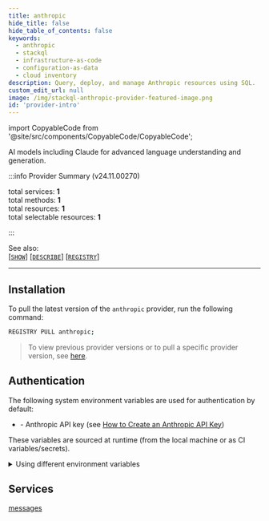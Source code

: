 ```yaml
---
title: anthropic
hide_title: false
hide_table_of_contents: false
keywords:
  - anthropic
  - stackql
  - infrastructure-as-code
  - configuration-as-data
  - cloud inventory
description: Query, deploy, and manage Anthropic resources using SQL.
custom_edit_url: null
image: /img/stackql-anthropic-provider-featured-image.png
id: 'provider-intro'
---
```


import CopyableCode from '@site/src/components/CopyableCode/CopyableCode';

AI models including Claude for advanced language understanding and generation.  
    
:::info Provider Summary (v24.11.00270)

<div class="row">
<div class="providerDocColumn">
<span>total services:&nbsp;<b>1</b></span><br />
<span>total methods:&nbsp;<b>1</b></span><br />
</div>
<div class="providerDocColumn">
<span>total resources:&nbsp;<b>1</b></span><br />
<span>total selectable resources:&nbsp;<b>1</b></span><br />
</div>
</div>

:::

See also:   
[[` SHOW `]](https://stackql.io/docs/language-spec/show) [[` DESCRIBE `]](https://stackql.io/docs/language-spec/describe)  [[` REGISTRY `]](https://stackql.io/docs/language-spec/registry)
* * * 

## Installation

To pull the latest version of the `anthropic` provider, run the following command:  

```bash
REGISTRY PULL anthropic;
```
> To view previous provider versions or to pull a specific provider version, see [here](https://stackql.io/docs/language-spec/registry).  

## Authentication

The following system environment variables are used for authentication by default:  

- <CopyableCode code="ANTHROPIC_API_KEY" /> - Anthropic API key (see <a href="https://docs.anthropic.com/claude/reference/getting-started-with-the-api">How to Create an Anthropic API Key</a>)
    
These variables are sourced at runtime (from the local machine or as CI variables/secrets).  

<details>

<summary>Using different environment variables</summary>

To use different environment variables (instead of the defaults), use the `--auth` flag of the `stackql` program.  For example:  

```bash

AUTH='{ "anthropic": { "type": "bearer", "credentialsenvvar": "MY_ANTHROPIC_API_KEY_VAR" }}'
stackql shell --auth="${AUTH}"
    
```
or using PowerShell:  

```powershell

$Auth = "{ 'anthropic': { 'type': 'bearer', 'credentialsenvvar': 'MY_ANTHROPIC_API_KEY_VAR' }}"
stackql.exe shell --auth=$Auth
    
```
</details>

## Services
<div class="row">
<div class="providerDocColumn">
<a href="/services/messages/">messages</a><br />
</div>
<div class="providerDocColumn">
</div>
</div>
